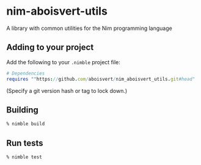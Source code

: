 # nim-aboisvert-utils

A library with common utilities for the Nim programming language

## Adding to your project

Add the following to your `.nimble` project file:

```nim
# Dependencies
requires ""https://github.com/aboisvert/nim_aboisvert_utils.git#head"
```

(Specify a git version hash or tag to lock down.)


## Building

```sh
% nimble build
```

## Run tests

```sh
% nimble test
```
